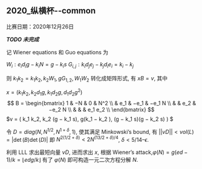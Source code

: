 ## 2020_纵横杯--common

比赛日期：2020年12月26日

***TODO 未完成***

记 Wiener equations 和 Guo equations 为

$W_i : e_i d_i g − k_i N = g − k_i s$
$G_{i,j} : k_i d_j e_j − k_j d_i e_i = k_i − k_j$

则 $k_1 k_2 = k_1 k_2, k_2 W_1, g G_{1,2}, W_1 W_2$ 转化成矩阵形式, 有 $x B = v$, 其中

$x = (k_1 k_2, k_2 d_1 g, k_1 d_2 g, d_1 d_2 g^2 )$
$$
B = \begin{bmatrix}
1 & −N & 0 & N^2 \\
& e_1 & −e_1 & −e_1 N \\
& & e_2 & −e_2 N \\
& & & e_1 e_2 \\
\end{bmatrix}
$$
$v = ( k_1 k_2, k_2 (g − k_1 s), g(k_1 − k_2 ), (g − k_1 s)(g − k_2 s) ) $

令 $D = diag(N, N^{1/2}, N^{1+δ}, 1)$, 使其满足 Minkowski’s bound, 有 $||vD|| < vol(L) = |\det(B) \det(D)|$
即 $N^{2(1/2+δ)} < 2N^{(13/2+δ)/4}$, $\delta < 5/14 – \epsilon$.

利用 LLL 求出最短向量 $vD$, 进而求出 $x$, 根据 Wiener’s attack,$\varphi(N) = g(ed-1)/k = \lfloor{edg/k}\rfloor$
有了 $\varphi(N)$ 即可构造一元二次方程分解 $N$.